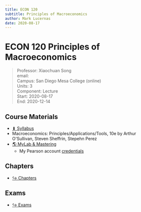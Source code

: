 ```yaml
---
title: ECON 120
subtitle: Principles of Macroeconomics
author: Mark Lucernas
date: 2020-08-17
---
```



# ECON 120 Principles of Macroeconomics
> Professor: Xiaochuan Song<br>
> email: <br>
> Campus: San Diego Mesa College (online)<br>
> Units: 3<br>
> Component: Lecture<br>
> Start: 2020-08-17<br>
> End: 2020-12-14<br>

## Course Materials

- [⬇ Syllabus](file:../../../files/fall-2020/ECON-120/syllabus.pdf)
- Macroeconomics: Principles/Applications/Tools, 10e by Arthur O'Sullivan,
  Steven Sheffrin, Stepehn Perez
- [🌎 MyLab & Mastering](https://portal.mypearson.com/course-home)
  * My Pearson account [credentials](vfile:../../../files/fall-2020/ECON-120/pearson_account.txt)


## Chapters

- [↪ Chapters](chapters/index)


## Exams

- [↪ Exams](exams/index)
